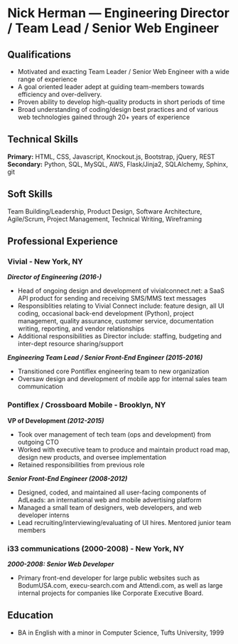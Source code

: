 # Nick Herman — Engineering Director / Team Lead / Senior Web Engineer

## Qualifications

* Motivated and exacting Team Leader / Senior Web Engineer with a wide range of experience
* A goal oriented leader adept at guiding team-members towards efficiency and over-delivery.
* Proven ability to develop high-quality products in short periods of time
* Broad understanding of coding/design best practices and of various web technologies gained through 20+ years of experience

## Technical Skills
**Primary:** HTML, CSS, Javascript, Knockout.js, Bootstrap, jQuery, REST  
**Secondary:** Python, SQL, MySQL, AWS, Flask/Jinja2, SQLAlchemy, Sphinx, git
  
## Soft Skills
Team Building/Leadership, Product Design, Software Architecture, Agile/Scrum, Project Management, Technical Writing, Wireframing
  
## Professional Experience 

### Vivial - New York, NY
**_Director of Engineering (2016-)_**  

* Head of ongoing design and development of vivialconnect.net: a SaaS API product for sending and receiving SMS/MMS text messages
* Responsiblities relating to Vivial Connect include: feature design, all UI coding, occasional back-end development (Python), project management, quality assurance, customer service, documentation writing, reporting, and vendor relationships
* Additional responsibilities as Director include: staffing, budgeting and inter-dept resource sharing/support

**_Engineering Team Lead / Senior Front-End Engineer (2015-2016)_**  

* Transitioned core Pontiflex engineering team to new organization
* Oversaw design and development of mobile app for internal sales team communication

### Pontiflex / Crossboard Mobile - Brooklyn, NY
**VP of Development _(2012-2015)_**  

* Took over management of tech team (ops and development) from outgoing CTO
* Worked with executive team to produce and maintain product road map, design new products, and oversee implementation
* Retained responsibilities from previous role

**_Senior Front-End Engineer (2008-2012)_**  

* Designed, coded, and maintained all user-facing components of AdLeads: an international web and mobile advertising platform
* Managed a small team of designers, web developers, and web developer interns
* Lead recruiting/interviewing/evaluating of UI hires. Mentored junior team members

### i33 communications (2000-2008) - New York, NY
**_2000-2008: Senior Web Developer_**  

* Primary front-end developer for large public websites such as BodumUSA.com, execu-search.com and Attendi.com, as well as large internal projects for companies like Corporate Executive Board.

## Education 

* BA in English with a minor in Computer Science, Tufts University, 1999





